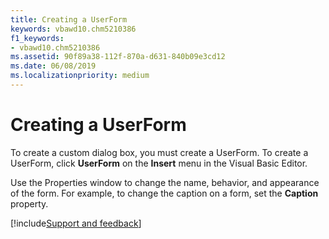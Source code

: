 ```yaml
---
title: Creating a UserForm
keywords: vbawd10.chm5210386
f1_keywords:
- vbawd10.chm5210386
ms.assetid: 90f89a38-112f-870a-d631-840b09e3cd12
ms.date: 06/08/2019
ms.localizationpriority: medium
---
```



# Creating a UserForm

To create a custom dialog box, you must create a UserForm. To create a UserForm, click **UserForm** on the **Insert** menu in the Visual Basic Editor.

Use the Properties window to change the name, behavior, and appearance of the form. For example, to change the caption on a form, set the **Caption** property.

[!include[Support and feedback](~/includes/feedback-boilerplate.md)]
